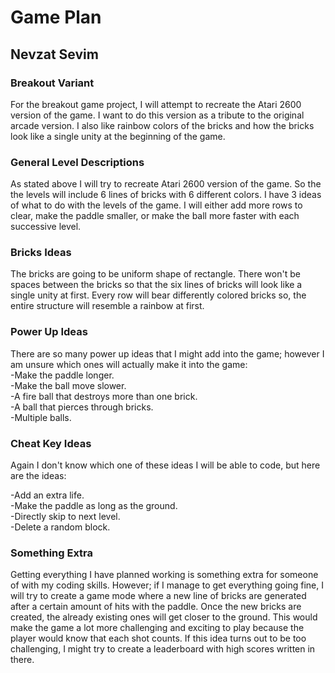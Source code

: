 # Game Plan
## Nevzat Sevim


### Breakout Variant
For the breakout game project, I will attempt to recreate the Atari 2600 version of the game. I want to do this version
as a tribute to the original arcade version. I also like rainbow colors of the bricks and how the bricks look like a 
single unity at the beginning of the game.

### General Level Descriptions
As stated above I will try to recreate Atari 2600 version of the game. So the the levels will include 6 lines of bricks 
with 6 different colors. I have 3 ideas of what to do with the levels of the game. I will either add more rows to clear, 
make the paddle smaller, or make the ball more faster with each successive level. 

### Bricks Ideas
The bricks are going to be uniform shape of rectangle. There won't be spaces between the bricks so that the six lines of
bricks will look like a single unity at first. Every row will bear differently colored bricks so, the entire structure
will resemble a rainbow at first. 


### Power Up Ideas

There are so many power up ideas that I might add into the game; however I am unsure which ones will actually make it
into the game: <br>
-Make the paddle longer. <br> 
-Make the ball move slower. <br> 
-A fire ball that destroys more than one brick. <br> 
-A ball that pierces through bricks. <br> 
-Multiple balls.

### Cheat Key Ideas
Again I don't know which one of these ideas I will be able to code, but here are the ideas:

-Add an extra life. <br> 
-Make the paddle as long as the ground. <br> 
-Directly skip to next level. <br> 
-Delete a random block.  <br> 


### Something Extra

Getting everything I have planned working is something extra for someone of with my coding skills. However; if I manage
to get everything going fine, I will try to create a game mode where a new line of bricks are generated after a certain
amount of hits with the paddle. Once the new bricks are created, the already existing ones will get closer to the ground.
This would make the game a lot more challenging and exciting to play because the player would know that each shot counts.
If this idea turns out to be too challenging, I might try to create a leaderboard with high scores written in there. 


